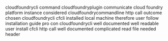 cloudfoundrycli command cloudfoundryplugin communicate cloud foundry platform instance considered cloudfoundrycommandline http call outcome chosen cloudfoundrycli cfcli installed local machine therefore user follow installation guide pro con cloudfoundrycli well documented well readable user install cfcli http call well documented complicated read file needed header